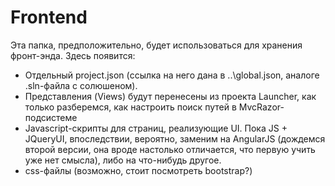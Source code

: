 # Frontend

Эта папка, предположительно, будет использоваться для хранения фронт-энда. 
Здесь появится:
* Отдельный project.json (ссылка на него дана в ..\global.json, аналоге .sln-файла с солюшеном).
* Представления (Views) будут перенесены из проекта Launcher, как только разберемся, как настроить 
поиск путей в MvcRazor-подсистеме
* Javascript-скрипты для страниц, реализующие UI. Пока JS + JQueryUI, впоследствии, вероятно,
заменим на AngularJS (дождемся второй версии, она вроде настолько отличается, что первую учить уже нет смысла), либо на 
что-нибудь другое.
* css-файлы (возможно, стоит посмотреть bootstrap?)
